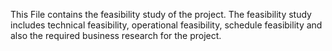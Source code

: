 This File contains the feasibility study of the project. The feasibility study includes technical feasibility, operational feasibility, schedule feasibility and also the required business research for the project.

